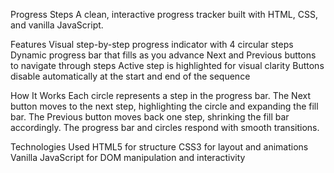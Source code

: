 Progress Steps
A clean, interactive progress tracker built with HTML, CSS, and vanilla JavaScript.

Features
Visual step-by-step progress indicator with 4 circular steps
Dynamic progress bar that fills as you advance
Next and Previous buttons to navigate through steps
Active step is highlighted for visual clarity
Buttons disable automatically at the start and end of the sequence

How It Works
Each circle represents a step in the progress bar.
The Next button moves to the next step, highlighting the circle and expanding the fill bar.
The Previous button moves back one step, shrinking the fill bar accordingly.
The progress bar and circles respond with smooth transitions.

Technologies Used
HTML5 for structure
CSS3 for layout and animations
Vanilla JavaScript for DOM manipulation and interactivity
